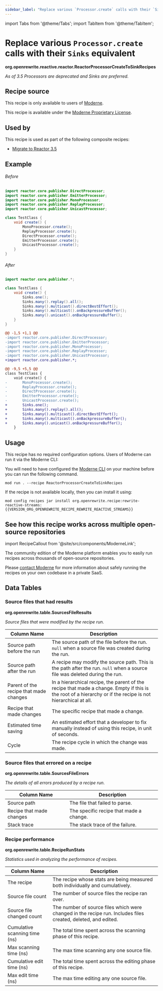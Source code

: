 ```yaml
---
sidebar_label: "Replace various `Processor.create` calls with their `Sinks` equivalent"
---
```


import Tabs from '@theme/Tabs';
import TabItem from '@theme/TabItem';

# Replace various `Processor.create` calls with their `Sinks` equivalent

**org.openrewrite.reactive.reactor.ReactorProcessorCreateToSinkRecipes**

_As of 3.5 Processors are deprecated and Sinks are preferred._

## Recipe source

This recipe is only available to users of [Moderne](https://docs.moderne.io/).


This recipe is available under the [Moderne Proprietary License](https://docs.moderne.io/licensing/overview).


## Used by

This recipe is used as part of the following composite recipes:

* [Migrate to Reactor 3.5](/recipes/reactive/reactor/upgradereactor_3_5.md)

## Example


<Tabs groupId="beforeAfter">
<TabItem value="java" label="java">


###### Before
```java
import reactor.core.publisher.DirectProcessor;
import reactor.core.publisher.EmitterProcessor;
import reactor.core.publisher.MonoProcessor;
import reactor.core.publisher.ReplayProcessor;
import reactor.core.publisher.UnicastProcessor;

class TestClass {
    void create() {
        MonoProcessor.create();
        ReplayProcessor.create();
        DirectProcessor.create();
        EmitterProcessor.create();
        UnicastProcessor.create();
    }
}
```

###### After
```java
import reactor.core.publisher.*;

class TestClass {
    void create() {
        Sinks.one();
        Sinks.many().replay().all();
        Sinks.many().multicast().directBestEffort();
        Sinks.many().multicast().onBackpressureBuffer();
        Sinks.many().unicast().onBackpressureBuffer();
    }
}
```

</TabItem>
<TabItem value="diff" label="Diff" >

```diff
@@ -1,5 +1,1 @@
-import reactor.core.publisher.DirectProcessor;
-import reactor.core.publisher.EmitterProcessor;
-import reactor.core.publisher.MonoProcessor;
-import reactor.core.publisher.ReplayProcessor;
-import reactor.core.publisher.UnicastProcessor;
+import reactor.core.publisher.*;

@@ -9,5 +5,5 @@
class TestClass {
    void create() {
-       MonoProcessor.create();
-       ReplayProcessor.create();
-       DirectProcessor.create();
-       EmitterProcessor.create();
-       UnicastProcessor.create();
+       Sinks.one();
+       Sinks.many().replay().all();
+       Sinks.many().multicast().directBestEffort();
+       Sinks.many().multicast().onBackpressureBuffer();
+       Sinks.many().unicast().onBackpressureBuffer();
    }
```
</TabItem>
</Tabs>


## Usage

This recipe has no required configuration options. Users of Moderne can run it via the Moderne CLI:
<Tabs groupId="projectType">


<TabItem value="moderne-cli" label="Moderne CLI">

You will need to have configured the [Moderne CLI](https://docs.moderne.io/user-documentation/moderne-cli/getting-started/cli-intro) on your machine before you can run the following command.

```shell title="shell"
mod run . --recipe ReactorProcessorCreateToSinkRecipes
```

If the recipe is not available locally, then you can install it using:
```shell
mod config recipes jar install org.openrewrite.recipe:rewrite-reactive-streams:{{VERSION_ORG_OPENREWRITE_RECIPE_REWRITE_REACTIVE_STREAMS}}
```
</TabItem>
</Tabs>

## See how this recipe works across multiple open-source repositories

import RecipeCallout from '@site/src/components/ModerneLink';

<RecipeCallout link="https://app.moderne.io/recipes/org.openrewrite.reactive.reactor.ReactorProcessorCreateToSinkRecipes" />

The community edition of the Moderne platform enables you to easily run recipes across thousands of open-source repositories.

Please [contact Moderne](https://moderne.io/product) for more information about safely running the recipes on your own codebase in a private SaaS.
## Data Tables

<Tabs groupId="data-tables">
<TabItem value="org.openrewrite.table.SourcesFileResults" label="SourcesFileResults">

### Source files that had results
**org.openrewrite.table.SourcesFileResults**

_Source files that were modified by the recipe run._

| Column Name | Description |
| ----------- | ----------- |
| Source path before the run | The source path of the file before the run. `null` when a source file was created during the run. |
| Source path after the run | A recipe may modify the source path. This is the path after the run. `null` when a source file was deleted during the run. |
| Parent of the recipe that made changes | In a hierarchical recipe, the parent of the recipe that made a change. Empty if this is the root of a hierarchy or if the recipe is not hierarchical at all. |
| Recipe that made changes | The specific recipe that made a change. |
| Estimated time saving | An estimated effort that a developer to fix manually instead of using this recipe, in unit of seconds. |
| Cycle | The recipe cycle in which the change was made. |

</TabItem>

<TabItem value="org.openrewrite.table.SourcesFileErrors" label="SourcesFileErrors">

### Source files that errored on a recipe
**org.openrewrite.table.SourcesFileErrors**

_The details of all errors produced by a recipe run._

| Column Name | Description |
| ----------- | ----------- |
| Source path | The file that failed to parse. |
| Recipe that made changes | The specific recipe that made a change. |
| Stack trace | The stack trace of the failure. |

</TabItem>

<TabItem value="org.openrewrite.table.RecipeRunStats" label="RecipeRunStats">

### Recipe performance
**org.openrewrite.table.RecipeRunStats**

_Statistics used in analyzing the performance of recipes._

| Column Name | Description |
| ----------- | ----------- |
| The recipe | The recipe whose stats are being measured both individually and cumulatively. |
| Source file count | The number of source files the recipe ran over. |
| Source file changed count | The number of source files which were changed in the recipe run. Includes files created, deleted, and edited. |
| Cumulative scanning time (ns) | The total time spent across the scanning phase of this recipe. |
| Max scanning time (ns) | The max time scanning any one source file. |
| Cumulative edit time (ns) | The total time spent across the editing phase of this recipe. |
| Max edit time (ns) | The max time editing any one source file. |

</TabItem>

</Tabs>

